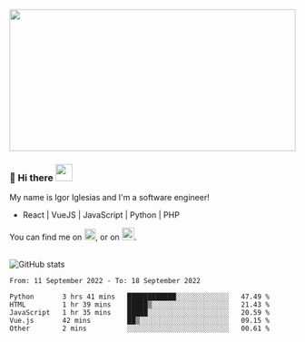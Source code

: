 <img src="https://c.tenor.com/KjVxfRrrncUAAAAd/matrix.gif" width="100%" height="250px">

### 🔭 Hi there <img src="https://raw.githubusercontent.com/MartinHeinz/MartinHeinz/master/wave.gif" width="30px">


My name is Igor Iglesias and I'm a software engineer!
<br>

<ul>
  <li> React | VueJS | JavaScript | Python | PHP </li>
</ul>
You can find me on <a href="https://twitter.com/IgorIglesias5"><img src="https://i.imgur.com/JLLlB5S.png" width="20px"></a>, or on <a href="https://www.linkedin.com/in/igor-iglesias-62478428/"><img src="https://i.imgur.com/PXyIkWx.png" width="22px"></a>.

<br>
<br>

![GitHub stats](https://github-readme-stats.vercel.app/api?username=igoiglesias&show_icons=true&count_private=true&theme=chartreuse-dark&hide_title=true)

<!--START_SECTION:waka-->

```text
From: 11 September 2022 - To: 18 September 2022

Python       3 hrs 41 mins   ████████████░░░░░░░░░░░░░   47.49 %
HTML         1 hr 39 mins    █████▒░░░░░░░░░░░░░░░░░░░   21.43 %
JavaScript   1 hr 35 mins    █████░░░░░░░░░░░░░░░░░░░░   20.59 %
Vue.js       42 mins         ██▒░░░░░░░░░░░░░░░░░░░░░░   09.15 %
Other        2 mins          ░░░░░░░░░░░░░░░░░░░░░░░░░   00.61 %
```

<!--END_SECTION:waka-->
